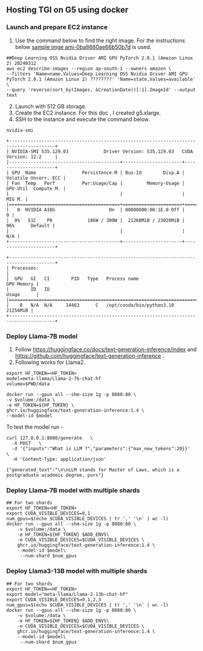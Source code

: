 ## Hosting TGI on G5 using docker
### Launch and prepare EC2 instance
1. Use the command below to find the right image. 
   For the instructions below [sample imge ami-0ba8680ae66b50b7d](g5-image.json) is used.
```
##Deep Learning OSS Nvidia Driver AMI GPU PyTorch 2.0.1 (Amazon Linux 2) 20240312
aws ec2 describe-images --region ap-south-1 --owners amazon \
--filters 'Name=name,Values=Deep Learning OSS Nvidia Driver AMI GPU PyTorch 2.0.1 (Amazon Linux 2) ????????' 'Name=state,Values=available' \
--query 'reverse(sort_by(Images, &CreationDate))[:1].ImageId' --output text
```
2. Launch with 512 GB storage.
3. Create the EC2 instance. For this doc , I created g5.xlarge.
4. SSH to the instance and execute the command below. 
```shell
nvidia-smi
```
```shell
+---------------------------------------------------------------------------------------+
| NVIDIA-SMI 535.129.03             Driver Version: 535.129.03   CUDA Version: 12.2     |
|-----------------------------------------+----------------------+----------------------+
| GPU  Name                 Persistence-M | Bus-Id        Disp.A | Volatile Uncorr. ECC |
| Fan  Temp   Perf          Pwr:Usage/Cap |         Memory-Usage | GPU-Util  Compute M. |
|                                         |                      |               MIG M. |
|=========================================+======================+======================|
|   0  NVIDIA A10G                    On  | 00000000:00:1E.0 Off |                    0 |
|  0%   51C    P0             186W / 300W |  21268MiB / 23028MiB |     96%      Default |
|                                         |                      |                  N/A |
+-----------------------------------------+----------------------+----------------------+
                                                                                         
+---------------------------------------------------------------------------------------+
| Processes:                                                                            |
|  GPU   GI   CI        PID   Type   Process name                            GPU Memory |
|        ID   ID                                                             Usage      |
|=======================================================================================|
|    0   N/A  N/A     14463      C   /opt/conda/bin/python3.10                 21256MiB |
+---------------------------------------------------------------------------------------+
```

### Deploy Llama-7B model
1. Follow https://huggingface.co/docs/text-generation-inference/index and https://github.com/huggingface/text-generation-inference .
2. Following works for Llama2.
```shell
export HF_TOKEN=<HF_TOKEN>
model=meta-llama/Llama-2-7b-chat-hf
volume=$PWD/data 

docker run --gpus all --shm-size 1g -p 8080:80 \
-v $volume:/data \
-e HF_TOKEN=${HF_TOKEN} \
ghcr.io/huggingface/text-generation-inference:1.4 \
--model-id $model
```
To test the model run -
```shell
curl 127.0.0.1:8080/generate   \
  -X POST   \
  -d '{"inputs":"What is LLM ?","parameters":{"max_new_tokens":20}}'   \
  -H 'Content-Type: application/json'

{"generated_text":"\n\nLLM stands for Master of Laws, which is a postgraduate academic degree, purs"}
```
### Deploy Llama-7B model with multiple shards
```shell
## For two shards
export HF_TOKEN=<HF_TOKEN>
export CUDA_VISIBLE_DEVICES=0,1
num_gpus=$(echo $CUDA_VISIBLE_DEVICES | tr ',' '\n' | wc -l)
docker run --gpus all --shm-size 1g -p 8080:80 \
    -v $volume:/data \
    -e HF_TOKEN=${HF_TOKEN} $ADD_ENVS\
    -e CUDA_VISIBLE_DEVICES=$CUDA_VISIBLE_DEVICES \
    ghcr.io/huggingface/text-generation-inference:1.4 \
    --model-id $model\
     --num-shard $num_gpus 
```

### Deploy Llama3-13B model with multiple shards
```shell
## For two shards
export HF_TOKEN=<HF_TOKEN>
export model="meta-llama/Llama-2-13b-chat-hf"
export CUDA_VISIBLE_DEVICES=0,1,2,3
num_gpus=$(echo $CUDA_VISIBLE_DEVICES | tr ',' '\n' | wc -l)
docker run --gpus all --shm-size 1g -p 8080:80 \
    -v $volume:/data \
    -e HF_TOKEN=${HF_TOKEN} $ADD_ENVS\
    -e CUDA_VISIBLE_DEVICES=$CUDA_VISIBLE_DEVICES \
    ghcr.io/huggingface/text-generation-inference:1.4 \
    --model-id $model\
     --num-shard $num_gpus 
```

